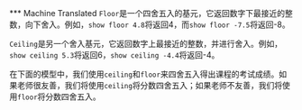 ﻿*** Machine Translated
`Floor`是一个四舍五入的基元，它返回数字下最接近的整数，向下舍入。例如，`show floor 4.8`将返回4，而`show floor -7.5`将返回-8。

`Ceiling`是另一个舍入基元，它返回数字上最接近的整数，并进行舍入。例如，`show ceiling 5.3`将返回6，`show ceiling -4.4`将返回-4。

在下面的模型中，我们使用`ceiling`和`floor`来四舍五入得出课程的考试成绩。如果老师很友善，我们将使用`ceiling`将分数四舍五入；如果老师不友善，我们将使用`floor`将分数四舍五入。